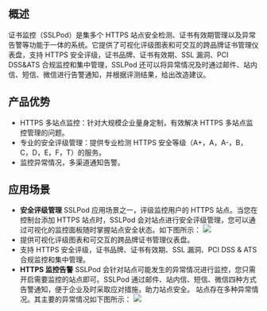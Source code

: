 ## 概述
证书监控（SSLPod）是集多个 HTTPS 站点安全检测、证书有效期管理以及异常告警等功能于一体的系统。它提供了可视化评级图表和可交互的跨品牌证书管理仪表盘，支持 HTTPS 安全评级，证书品牌、证书有效期、SSL 漏洞、PCI DSS&ATS 合规监控和集中管理，SSLPod 还可以将异常情况及时通过邮件、站内信、短信、微信进行告警通知，并根据评测结果，给出改造建议。

## 产品优势
- HTTPS 多站点监控：针对大规模企业量身定制，有效解决 HTTPS 多站点监控管理的问题。
- 专业的安全评级管理：提供专业检测 HTTPS 安全等级（A+，A，A-，B，C，D，E，F，T）的服务。
- 监控异常情况，多渠道通知告警。

## 应用场景
- **安全评级管理**
SSLPod 应用场景之一，评级监控用户的 HTTPS 站点。当您在控制台添加 HTTPS 站点时，SSLPod 会对站点进行安全评级管理，您可以通过可视化的监控面板随时掌握站点安全状态。如下图所示：
![](https://main.qcloudimg.com/raw/5d43d15397d2992f72ca824c69d04a0c.png)
 - 提供可视化评级图表和可交互的跨品牌证书管理仪表盘。
 - 支持 HTTPS 安全评级，证书品牌、证书有效期、SSL 漏洞、PCI DSS & ATS 合规监控和集中管理。
- **HTTPS 监控告警**
SSLPod 会针对站点可能发生的异常情况进行监控，您只需开启需要监控的站点即可。SSLPod 通过邮件、站内信、短信、微信四种方式告警通知，便于企业及时采取应对措施，助力站点安全。
站点存在多种异常情况。其主要的异常情况如下图所示：
![](https://main.qcloudimg.com/raw/c4e0265cf96497bb5d7c7ff48bad0908.png)




